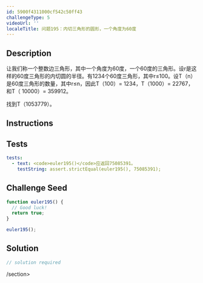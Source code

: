 ```yaml
---
id: 5900f4311000cf542c50ff43
challengeType: 5
videoUrl: ''
localeTitle: 问题195：内切三角形的圆形，一个角度为60度
---
```


## Description
<section id="description">让我们称一个整数边三角形，其中一个角度为60度，一个60度的三角形。设r是这样的60度三角形的内切圆的半径。有1234个60度三角形，其中r≤100。设T（n）是60度三角形的数量，其中r≤n，因此T（100）= 1234，T（1000）= 22767，和T（ 10000）= 359912。 <p>找到T（1053779）。 </p></section>

## Instructions
<section id="instructions">
</section>

## Tests
<section id='tests'>

```yml
tests:
  - text: <code>euler195()</code>应返回75085391。
    testString: assert.strictEqual(euler195(), 75085391);

```

</section>

## Challenge Seed
<section id='challengeSeed'>

<div id='js-seed'>

```js
function euler195() {
  // Good luck!
  return true;
}

euler195();

```

</div>



</section>

## Solution
<section id='solution'>

```js
// solution required
```

/section>
